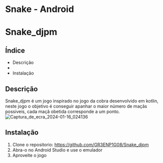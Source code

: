 # Snake - Android

# Snake_djpm

## Índice

- Descrição
- 
- Instalação
## Descrição

Snake_djpm é um jogo inspirado no jogo da cobra desenvolvido em kotlin, neste jogo o objetivo é conseguir apanhar o maior número de maçãs possiveis, cada maçã obetida corresponde a um ponto.
![Captura_de_ecra_2024-01-16_024136](https://github.com/GR3ENP1G08/Snake_djpm/assets/118979969/a7e82198-0d0d-4572-8aa6-b5dcd786f4ab)
## Instalação
1. Clone o repositorio:
  https://github.com/GR3ENP1G08/Snake_djpm
2. Abra-o no Android Studio e use o emulador
3. Aproveite o jogo
